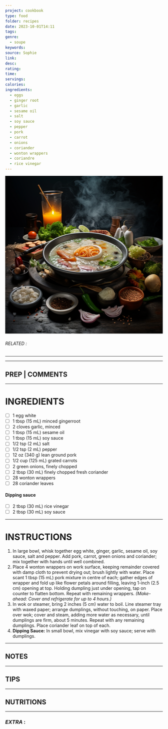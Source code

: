 ```yaml
---
project: cookbook
type: food
folder: recipes
date: 2023-10-01T14:11
tags: 
genre:
  - soupe
keywords: 
source: Sophie
link: 
desc: 
rating: 
time: 
servings: 
calories: 
ingredients:
  - eggs
  - ginger root
  - garlic
  - sesame oil
  - salt
  - soy sauce
  - pepper
  - pork
  - carrot
  - onions
  - coriander
  - wonton wrappers
  - coriandre
  - rice vinegar
---
```


![IMAGE](_default.png)

###### *RELATED* : 
---


---
## PREP | COMMENTS



---
# INGREDIENTS

- [ ] 1 egg white
- [ ] 1 tbsp (15 mL) minced gingerroot
- [ ] 2 cloves garlic, minced
- [ ] 1 tbsp (15 mL) sesame oil
- [ ] 1 tbsp (15 mL) soy sauce
- [ ] 1/2 tsp (2 mL) salt
- [ ] 1/2 tsp (2 mL) pepper
- [ ] 12 oz (340 g) lean ground pork
- [ ] 1/2 cup (125 mL) grated carrots
- [ ] 2 green onions, finely chopped
- [ ] 2 tbsp (30 mL) finely chopped fresh coriander
- [ ] 28 wonton wrappers
- [ ] 28 coriander leaves
    
#### **Dipping sauce**
    
- [ ] 2 tbsp (30 mL) rice vinegar
- [ ] 2 tbsp (30 mL) soy sauce

---
# INSTRUCTIONS

1. In large bowl, whisk together egg white, ginger, garlic, sesame oil, soy sauce, salt and pepper. Add pork, carrot, green onions and coriander; mix together with hands until well combined.
2. Place 4 wonton wrappers on work surface, keeping remainder covered with damp cloth to prevent drying out; brush lightly with water. Place scant 1 tbsp (15 mL) pork mixture in centre of each; gather edges of wrapper and fold up like flower petals around filling, leaving 1-inch (2.5 cm) opening at top. Holding dumpling just under opening, tap on counter to flatten bottom. Repeat with remaining wrappers. _(Make-ahead: Cover and refrigerate for up to 4 hours.)_
3. In wok or steamer, bring 2 inches (5 cm) water to boil. Line steamer tray with waxed paper; arrange dumplings, without touching, on paper. Place over wok; cover and steam, adding more water as necessary, until dumplings are firm, about 5 minutes. Repeat with any remaining dumplings. Place coriander leaf on top of each.
4. **Dipping Sauce:** In small bowl, mix vinegar with soy sauce; serve with dumplings.

---
## NOTES



---
## TIPS



---
## NUTRITIONS



---
### *EXTRA* :



